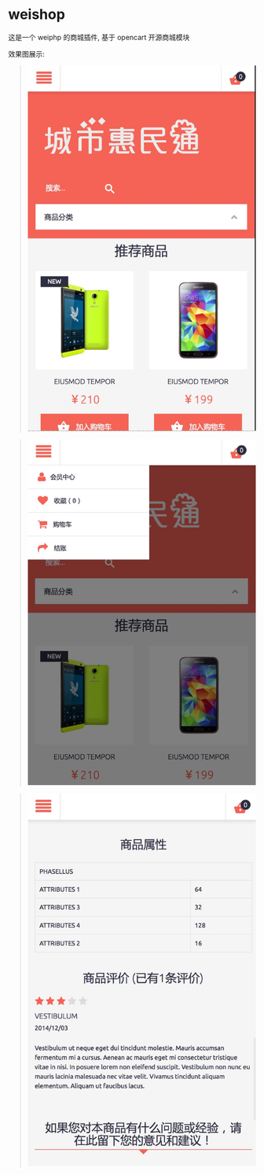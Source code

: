 weishop
===

这是一个 weiphp 的商城插件, 基于 opencart 开源商城模块

效果图展示:

>![商城](./images/shop-1.png)

>![商城](./images/shop-2.png)

>![商城](./images/shop-3.png)

